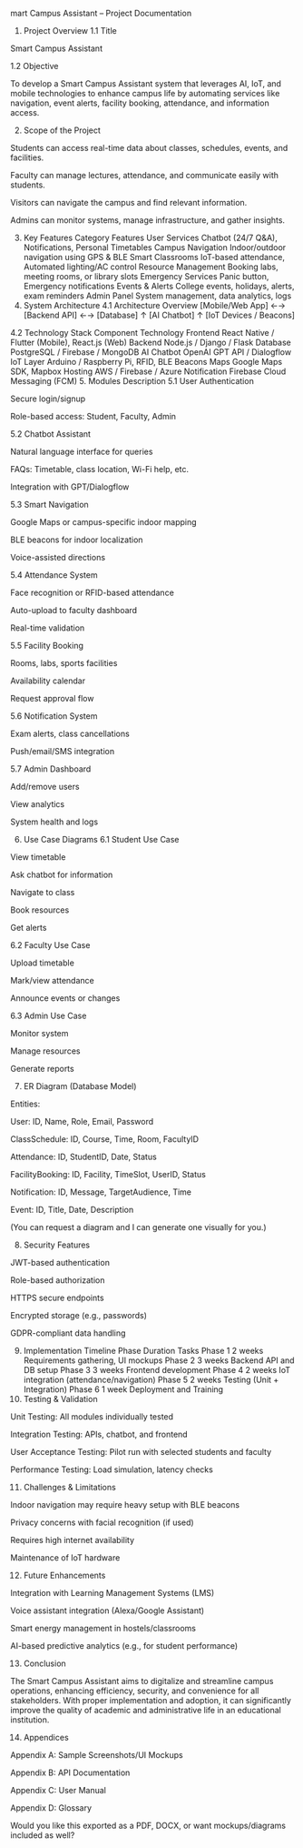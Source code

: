 mart Campus Assistant – Project Documentation
1. Project Overview
1.1 Title

Smart Campus Assistant

1.2 Objective

To develop a Smart Campus Assistant system that leverages AI, IoT, and mobile technologies to enhance campus life by automating services like navigation, event alerts, facility booking, attendance, and information access.

2. Scope of the Project

Students can access real-time data about classes, schedules, events, and facilities.

Faculty can manage lectures, attendance, and communicate easily with students.

Visitors can navigate the campus and find relevant information.

Admins can monitor systems, manage infrastructure, and gather insights.

3. Key Features
Category	Features
User Services	Chatbot (24/7 Q&A), Notifications, Personal Timetables
Campus Navigation	Indoor/outdoor navigation using GPS & BLE
Smart Classrooms	IoT-based attendance, Automated lighting/AC control
Resource Management	Booking labs, meeting rooms, or library slots
Emergency Services	Panic button, Emergency notifications
Events & Alerts	College events, holidays, alerts, exam reminders
Admin Panel	System management, data analytics, logs
4. System Architecture
4.1 Architecture Overview
[Mobile/Web App] ←→ [Backend API] ←→ [Database]
                       ↑
                   [AI Chatbot]
                       ↑
             [IoT Devices / Beacons]

4.2 Technology Stack
Component	Technology
Frontend	React Native / Flutter (Mobile), React.js (Web)
Backend	Node.js / Django / Flask
Database	PostgreSQL / Firebase / MongoDB
AI Chatbot	OpenAI GPT API / Dialogflow
IoT Layer	Arduino / Raspberry Pi, RFID, BLE Beacons
Maps	Google Maps SDK, Mapbox
Hosting	AWS / Firebase / Azure
Notification	Firebase Cloud Messaging (FCM)
5. Modules Description
5.1 User Authentication

Secure login/signup

Role-based access: Student, Faculty, Admin

5.2 Chatbot Assistant

Natural language interface for queries

FAQs: Timetable, class location, Wi-Fi help, etc.

Integration with GPT/Dialogflow

5.3 Smart Navigation

Google Maps or campus-specific indoor mapping

BLE beacons for indoor localization

Voice-assisted directions

5.4 Attendance System

Face recognition or RFID-based attendance

Auto-upload to faculty dashboard

Real-time validation

5.5 Facility Booking

Rooms, labs, sports facilities

Availability calendar

Request approval flow

5.6 Notification System

Exam alerts, class cancellations

Push/email/SMS integration

5.7 Admin Dashboard

Add/remove users

View analytics

System health and logs

6. Use Case Diagrams
6.1 Student Use Case

View timetable

Ask chatbot for information

Navigate to class

Book resources

Get alerts

6.2 Faculty Use Case

Upload timetable

Mark/view attendance

Announce events or changes

6.3 Admin Use Case

Monitor system

Manage resources

Generate reports

7. ER Diagram (Database Model)

Entities:

User: ID, Name, Role, Email, Password

ClassSchedule: ID, Course, Time, Room, FacultyID

Attendance: ID, StudentID, Date, Status

FacilityBooking: ID, Facility, TimeSlot, UserID, Status

Notification: ID, Message, TargetAudience, Time

Event: ID, Title, Date, Description

(You can request a diagram and I can generate one visually for you.)

8. Security Features

JWT-based authentication

Role-based authorization

HTTPS secure endpoints

Encrypted storage (e.g., passwords)

GDPR-compliant data handling

9. Implementation Timeline
Phase	Duration	Tasks
Phase 1	2 weeks	Requirements gathering, UI mockups
Phase 2	3 weeks	Backend API and DB setup
Phase 3	3 weeks	Frontend development
Phase 4	2 weeks	IoT integration (attendance/navigation)
Phase 5	2 weeks	Testing (Unit + Integration)
Phase 6	1 week	Deployment and Training
10. Testing & Validation

Unit Testing: All modules individually tested

Integration Testing: APIs, chatbot, and frontend

User Acceptance Testing: Pilot run with selected students and faculty

Performance Testing: Load simulation, latency checks

11. Challenges & Limitations

Indoor navigation may require heavy setup with BLE beacons

Privacy concerns with facial recognition (if used)

Requires high internet availability

Maintenance of IoT hardware

12. Future Enhancements

Integration with Learning Management Systems (LMS)

Voice assistant integration (Alexa/Google Assistant)

Smart energy management in hostels/classrooms

AI-based predictive analytics (e.g., for student performance)

13. Conclusion

The Smart Campus Assistant aims to digitalize and streamline campus operations, enhancing efficiency, security, and convenience for all stakeholders. With proper implementation and adoption, it can significantly improve the quality of academic and administrative life in an educational institution.

14. Appendices

Appendix A: Sample Screenshots/UI Mockups

Appendix B: API Documentation

Appendix C: User Manual

Appendix D: Glossary

Would you like this exported as a PDF, DOCX, or want mockups/diagrams included as well?
